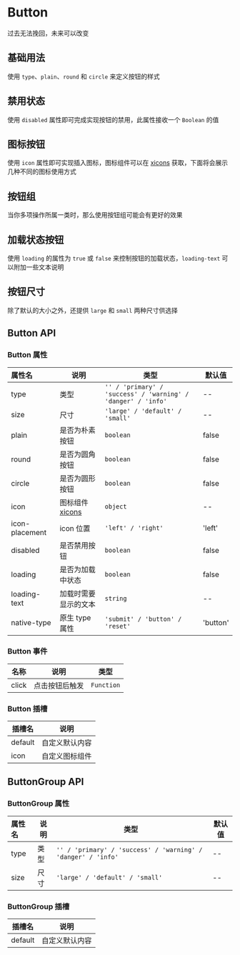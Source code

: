 # Button

过去无法挽回，未来可以改变

## 基础用法

使用 `type`、`plain`、`round` 和 `circle` 来定义按钮的样式

<preview path="../../demo/button/button-basic.vue"></preview>

## 禁用状态

使用 `disabled` 属性即可完成实现按钮的禁用，此属性接收一个 `Boolean` 的值

<preview path="../../demo/button/button-disabled.vue"></preview>

## 图标按钮

使用 `icon` 属性即可实现插入图标，图标组件可以在 [xicons](https://www.xicons.org/#/) 获取，下面将会展示几种不同的图标使用方式

<preview path="../../demo/button/button-icon.vue"></preview>

## 按钮组
当你多项操作所属一类时，那么使用按钮组可能会有更好的效果
<preview path="../../demo/button/button-group.vue"></preview> 

## 加载状态按钮

使用 `loading` 的属性为 `true` 或 `false` 来控制按钮的加载状态，`loading-text` 可以附加一些文本说明

<preview path="../../demo/button/button-loading.vue"></preview>

## 按钮尺寸

除了默认的大小之外，还提供 `large` 和 `small` 两种尺寸供选择

<preview path="../../demo/button/button-size.vue"></preview>

## Button API

### Button 属性

| 属性名         | 说明                                         | 类型                                                         | 默认值   |
| :------------- | -------------------------------------------- | ------------------------------------------------------------ | -------- |
| type           | 类型                                         | `'' / 'primary' / 'success' / 'warning' / 'danger' / 'info'` | --       |
| size           | 尺寸                                         | `'large' / 'default' / 'small'`                              | --       |
| plain          | 是否为朴素按钮                               | `boolean`                                                    | false    |
| round          | 是否为圆角按钮                               | `boolean`                                                    | false    |
| circle         | 是否为圆形按钮                               | `boolean`                                                    | false    |
| icon           | 图标组件 [xicons](https://www.xicons.org/#/) | `object`                                                     | --       |
| icon-placement | icon 位置                                    | `'left' / 'right'`                                           | 'left'   |
| disabled       | 是否禁用按钮                                 | `boolean`                                                    | false    |
| loading        | 是否为加载中状态                             | `boolean`                                                    | false    |
| loading-text   | 加载时需要显示的文本                         | `string`                                                     | --       |
| native-type    | 原生 type 属性                               | `'submit' / 'button' / 'reset'`                              | 'button' |

### Button 事件

| 名称  | 说明           | 类型       |
| ----- | -------------- | ---------- |
| click | 点击按钮后触发 | `Function` |

### Button 插槽

| 插槽名  | 说明           |
| ------- | -------------- |
| default | 自定义默认内容 |
| icon    | 自定义图标组件 |

## ButtonGroup API

### ButtonGroup 属性
| 属性名         | 说明                                         | 类型                                                         | 默认值   |
| :------------- | -------------------------------------------- | ------------------------------------------------------------ | -------- |
| type           | 类型                                         | `'' / 'primary' / 'success' / 'warning' / 'danger' / 'info'` | --       |
| size           | 尺寸                                         | `'large' / 'default' / 'small'`                              | --       |

### ButtonGroup 插槽

| 插槽名  | 说明           |
| ------- | -------------- |
| default | 自定义默认内容 |